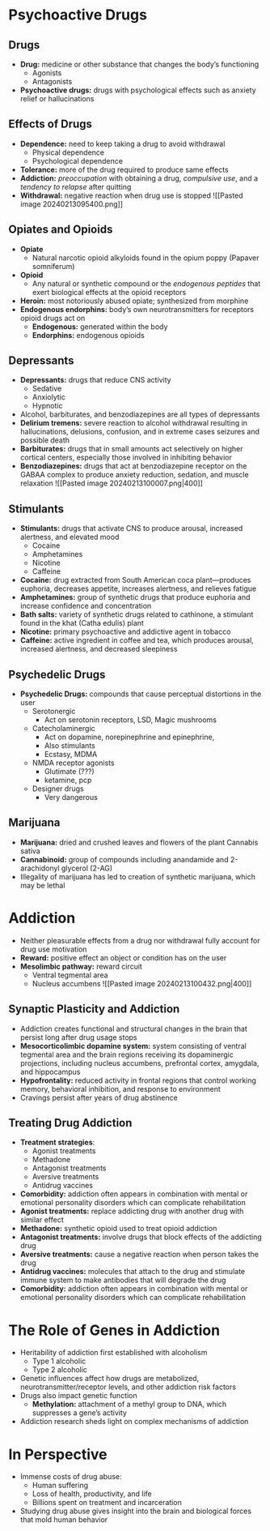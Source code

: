 # Psychoactive Drugs
## Drugs
- **Drug:** medicine or other substance that changes the body’s functioning
	- Agonists
	- Antagonists
- **Psychoactive drugs:** drugs with psychological effects such as anxiety relief or hallucinations
## Effects of Drugs
- **Dependence:** need to keep taking a drug to avoid withdrawal
	- Physical dependence
	- Psychological dependence
- **Tolerance:** more of the drug required to produce same effects
- **Addiction:** *preoccupation* with obtaining a drug, *compulsive use*, and a *tendency to relapse* after quitting
- **Withdrawal:** negative reaction when drug use is stopped
![[Pasted image 20240213095400.png]]
## Opiates and Opioids
- **Opiate**
	- Natural narcotic opioid alkyloids found in the opium poppy (Papaver somniferum)
- **Opioid**
	- Any natural or synthetic compound or the *endogenous peptides* that exert biological effects at the opioid receptors
- **Heroin:** most notoriously abused opiate; synthesized from morphine
- **Endogenous endorphins:** body’s own neurotransmitters for receptors opioid drugs act on
	- **Endogenous:** generated within the body
	- **Endorphins:** endogenous opioids
## Depressants
- **Depressants:** drugs that reduce CNS activity
	- Sedative
	- Anxiolytic
	- Hypnotic
- Alcohol, barbiturates, and benzodiazepines are all types of depressants
- **Delirium tremens:** severe reaction to alcohol withdrawal resulting in hallucinations, delusions, confusion, and in extreme cases seizures and possible death
- **Barbiturates:** drugs that in small amounts act selectively on higher cortical centers, especially those involved in inhibiting behavior
- **Benzodiazepines:** drugs that act at benzodiazepine receptor on the GABAA complex to produce anxiety reduction, sedation, and muscle relaxation
![[Pasted image 20240213100007.png|400]]
## Stimulants
- **Stimulants:** drugs that activate CNS to produce arousal, increased alertness, and elevated mood
	- Cocaine
	- Amphetamines
	- Nicotine
	- Caffeine
- **Cocaine:** drug extracted from South American coca plant—produces euphoria, decreases appetite, increases alertness, and relieves fatigue
- **Amphetamines:** group of synthetic drugs that produce euphoria and increase confidence and concentration
- **Bath salts:** variety of synthetic drugs related to cathinone, a stimulant found in the khat (Catha edulis) plant
- **Nicotine:** primary psychoactive and addictive agent in tobacco
- **Caffeine:** active ingredient in coffee and tea, which produces arousal, increased alertness, and decreased sleepiness
## Psychedelic Drugs
- **Psychedelic Drugs:** compounds that cause perceptual distortions in the user
	- Serotonergic
		- Act on serotonin receptors, LSD, Magic mushrooms
	- Catecholaminergic
		- Act on dopamine, norepinephrine and epinephrine,
		- Also stimulants
		- Ecstasy, MDMA
	- NMDA receptor agonists
		- Glutimate (???)
		- ketamine, pcp
	- Designer drugs
		- Very dangerous
## Marijuana
- **Marijuana:** dried and crushed leaves and flowers of the plant Cannabis sativa
- **Cannabinoid:** group of compounds including anandamide and 2-arachidonyl glycerol (2-AG)
- Illegality of marijuana has led to creation of synthetic marijuana, which may be lethal
# Addiction
- Neither pleasurable effects from a drug nor withdrawal fully account for drug use motivation
- **Reward:** positive effect an object or condition has on the user
- **Mesolimbic pathway:** reward circuit
	- Ventral tegmental area
	- Nucleus accumbens
![[Pasted image 20240213100432.png|400]]
## Synaptic Plasticity and Addiction
- Addiction creates functional and structural changes in the brain that persist long after drug usage stops
- **Mesocorticolimbic dopamine system:** system consisting of ventral tegmental area and the brain regions receiving its dopaminergic projections, including nucleus accumbens, prefrontal cortex, amygdala, and hippocampus
- **Hypofrontality:** reduced activity in frontal regions that control working memory, behavioral inhibition, and response to environment
- Cravings persist after years of drug abstinence
## Treating Drug Addiction
- **Treatment strategies**:
	- Agonist treatments
	- Methadone
	- Antagonist treatments
	- Aversive treatments
	- Antidrug vaccines
- **Comorbidity:** addiction often appears in combination with mental or emotional personality disorders which can complicate rehabilitation
- **Agonist treatments:** replace addicting drug with another drug with similar effect
- **Methadone:** synthetic opioid used to treat opioid addiction
- **Antagonist treatments:** involve drugs that block effects of the addicting drug
- **Aversive treatments:** cause a negative reaction when person takes the drug
- **Antidrug vaccines:** molecules that attach to the drug and stimulate immune system to make antibodies that will degrade the drug
- **Comorbidity:** addiction often appears in combination with mental or emotional personality disorders which can complicate rehabilitation
# The Role of Genes in Addiction
- Heritability of addiction first established with alcoholism
	- Type 1 alcoholic
	- Type 2 alcoholic
- Genetic influences affect how drugs are metabolized, neurotransmitter/receptor levels, and other addiction risk factors
- Drugs also impact genetic function
	- **Methylation:** attachment of a methyl group to DNA, which suppresses a gene’s activity
- Addiction research sheds light on complex mechanisms of addiction
# In Perspective
- Immense costs of drug abuse:
	- Human suffering
	- Loss of health, productivity, and life
	- Billions spent on treatment and incarceration
- Studying drug abuse gives insight into the brain and biological forces that mold human behavior